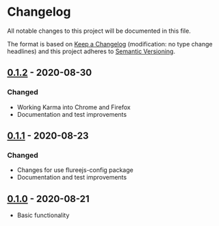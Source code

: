 # Changelog

All notable changes to this project will be documented in this file.

The format is based on [Keep a Changelog](http://keepachangelog.com/en/1.0.0/)
(modification: no type change headlines) and this project adheres to
[Semantic Versioning](http://semver.org/spec/v2.0.0.html).

## [0.1.2] - 2020-08-30

### Changed

- Working Karma into Chrome and Firefox
- Documentation and test improvements

## [0.1.1] - 2020-08-23

### Changed

- Changes for use flureejs-config package
- Documentation and test improvements

## [0.1.0] - 2020-08-21

- Basic functionality

[0.1.2]: https://github.com/StylusFrost/flureejs-tx/compare/v0.1.1...v0.1.2
[0.1.1]: https://github.com/StylusFrost/flureejs-tx/compare/v0.1.0...v0.1.1
[0.1.0]: https://github.com/StylusFrost/flureejs-tx/releases/v0.1.0
